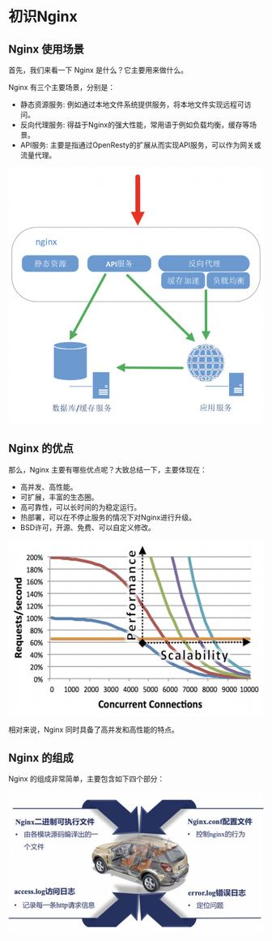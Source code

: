 # 初识Nginx

## Nginx 使用场景

首先，我们来看一下 Nginx 是什么？它主要用来做什么。

Nginx 有三个主要场景，分别是：

 - 静态资源服务: 例如通过本地文件系统提供服务，将本地文件实现远程可访问。
 - 反向代理服务: 得益于Nginx的强大性能，常用语于例如负载均衡，缓存等场景。
 - API服务: 主要是指通过OpenResty的扩展从而实现API服务，可以作为网关或流量代理。

![get_start_1](./picture/get_start_1.png)

## Nginx 的优点

那么，Nginx 主要有哪些优点呢？大致总结一下，主要体现在：

 - 高并发、高性能。
 - 可扩展，丰富的生态圈。
 - 高可靠性，可以长时间的为稳定运行。
 - 热部署，可以在不停止服务的情况下对Nginx进行升级。
 - BSD许可，开源、免费、可以自定义修改。

![get_start_2](./picture/get_start_2.png)

相对来说，Nginx 同时具备了高并发和高性能的特点。

## Nginx 的组成

Nginx 的组成非常简单，主要包含如下四个部分：

![get_start_3](./picture/get_start_3.png)

